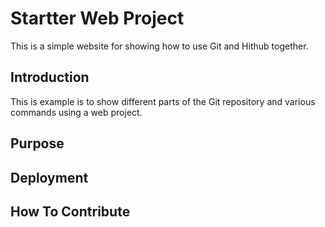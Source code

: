 # Startter Web Project
This is a simple website for showing how to use Git and Hithub together.
## Introduction
This is example is to show different parts of the Git repository and various commands using a web project.
## Purpose
## Deployment
## How To Contribute